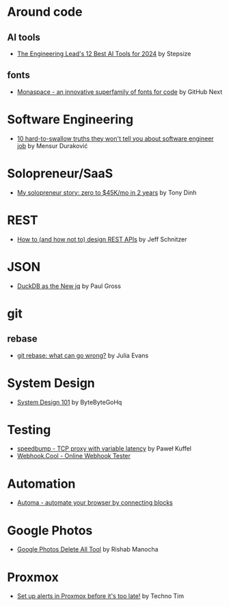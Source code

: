 # Around code

## AI tools
- [The Engineering Lead's 12 Best AI Tools for 2024](https://stepsize.com/blog/the-engineering-leads-best-ai-tools) by Stepsize

## fonts
- [Monaspace - an innovative superfamily of fonts for code](https://monaspace.githubnext.com/) by GitHub Next

# Software Engineering
- [10 hard-to-swallow truths they won't tell you about software engineer job](https://www.mensurdurakovic.com/hard-to-swallow-truths-they-wont-tell-you-about-software-engineer-job/) by Mensur Duraković

# Solopreneur/SaaS
- [My solopreneur story: zero to $45K/mo in 2 years](https://news.tonydinh.com/p/my-solopreneur-story-zero-to-45kmo) by Tony Dinh

# REST
- [How to (and how not to) design REST APIs](https://github.com/stickfigure/blog/wiki/How-to-%28and-how-not-to%29-design-REST-APIs) by Jeff Schnitzer

# JSON
- [DuckDB as the New jq](https://www.pgrs.net/2024/03/21/duckdb-as-the-new-jq/) by Paul Gross

# git

## rebase
- [git rebase: what can go wrong?](https://jvns.ca/blog/2023/11/06/rebasing-what-can-go-wrong-/) by Julia Evans

# System Design
- [System Design 101](https://github.com/ByteByteGoHq/system-design-101) by ByteByteGoHq

# Testing
- [speedbump - TCP proxy with variable latency](https://github.com/kffl/speedbump) by Paweł Kuffel
- [Webhook.Cool - Online Webhook Tester](https://webhook.cool)

# Automation
- [Automa - automate your browser by connecting blocks](https://www.automa.site)

# Google Photos
- [Google Photos Delete All Tool](https://github.com/mrishab/google-photos-delete-tool) by Rishab Manocha

# Proxmox
- [Set up alerts in Proxmox before it's too late!](https://technotim.live/posts/proxmox-alerts/) by Techno Tim
